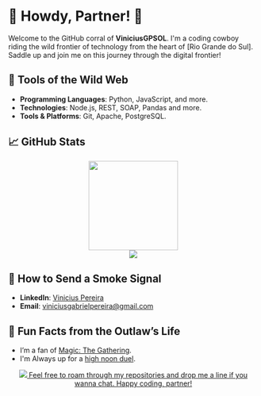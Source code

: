 # 🤠 Howdy, Partner! 🤠

Welcome to the GitHub corral of **ViniciusGPSOL**. I'm a coding cowboy riding the wild frontier of technology from the heart of [Rio Grande do Sul]. Saddle up and join me on this journey through the digital frontier!

## 🔧 Tools of the Wild Web

- **Programming Languages**: Python, JavaScript, and more.
- **Technologies**: Node.js, REST, SOAP, Pandas and more.
- **Tools & Platforms**: Git, Apache, PostgreSQL.

## 📈 GitHub Stats

<div align="center">
  <a href="https://github.com/ViniciusGPSOL" >
    <img height="180em" src="https://github-readme-stats-sigma-five.vercel.app/api?username=ViniciusGPSOL&show_icons=true&theme=dark&include_all_commits=true&count_private=true"/ >
    <br>
    <img src="https://github-profile-trophy.vercel.app/?username=MateusNicolodi&theme=algolia&row=2&no-bg=true&column=4&margin-w=15&margin-h=15"/>
  </a>
</div>

## 🏇 How to Send a Smoke Signal

- **LinkedIn**: [Vinicius Pereira](https://www.linkedin.com/in/vinicius-pereira-62417a215/)
- **Email**: [viniciusgabrielpereira@gmail.com](mailto:viniciusgabrielpereira@gmail.com)

## 🌵 Fun Facts from the Outlaw’s Life

- I’m a fan of [Magic: The Gathering](#).
- I'm Always up for a [high noon duel](#).

<div align="center">
  <a href="https://github.com/ViniciusGPSOL" >
    <img src="https://i.giphy.com/media/v1.Y2lkPTc5MGI3NjExb2NramdxamxyazJhajIwY2Rrd3R4bGxqMm03ZWxwank3a2J4OWd2YiZlcD12MV9pbnRlcm5hbF9naWZfYnlfaWQmY3Q9Zw/9smDomSoAcBkQ/giphy.gif"/>
    Feel free to roam through my repositories and drop me a line if you wanna chat. Happy coding, partner!
  </a>
</div>


